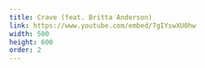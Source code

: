```yaml
---
title: Crave (feat. Britta Anderson)
link: https://www.youtube.com/embed/7gIYswXU0hw
width: 500
height: 600
order: 2
---
```

